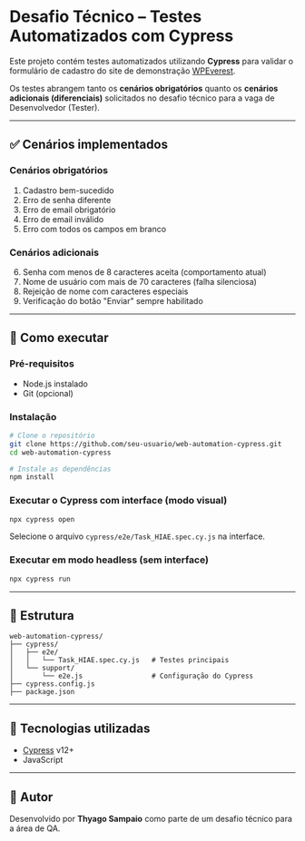 # Desafio Técnico – Testes Automatizados com Cypress

Este projeto contém testes automatizados utilizando **Cypress** para validar o formulário de cadastro do site de demonstração [WPEverest](https://demo.wpeverest.com/user-registration/simple-registration-form/).

Os testes abrangem tanto os **cenários obrigatórios** quanto os **cenários adicionais (diferenciais)** solicitados no desafio técnico para a vaga de Desenvolvedor (Tester).

---

## ✅ Cenários implementados

### Cenários obrigatórios
1. Cadastro bem-sucedido
2. Erro de senha diferente
3. Erro de email obrigatório
4. Erro de email inválido
5. Erro com todos os campos em branco

### Cenários adicionais
6. Senha com menos de 8 caracteres aceita (comportamento atual)
7. Nome de usuário com mais de 70 caracteres (falha silenciosa)
8. Rejeição de nome com caracteres especiais
9. Verificação do botão "Enviar" sempre habilitado

---

## 🚀 Como executar

### Pré-requisitos
- Node.js instalado
- Git (opcional)

### Instalação

```bash
# Clone o repositório
git clone https://github.com/seu-usuario/web-automation-cypress.git
cd web-automation-cypress

# Instale as dependências
npm install
```

### Executar o Cypress com interface (modo visual)

```bash
npx cypress open
```

Selecione o arquivo `cypress/e2e/Task_HIAE.spec.cy.js` na interface.

### Executar em modo headless (sem interface)

```bash
npx cypress run
```

---

## 📁 Estrutura

```
web-automation-cypress/
├── cypress/
│   ├── e2e/
│   │   └── Task_HIAE.spec.cy.js   # Testes principais
│   └── support/
│       └── e2e.js                 # Configuração do Cypress
├── cypress.config.js
├── package.json
```

---

## 📌 Tecnologias utilizadas

- [Cypress](https://www.cypress.io/) v12+
- JavaScript

---

## 🧪 Autor

Desenvolvido por **Thyago Sampaio** como parte de um desafio técnico para a área de QA.
